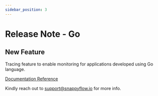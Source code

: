 ```yaml
---
sidebar_position: 3 
---
```

# Release Note - Go
## New Feature

Tracing feature to enable monitoring for applications developed using Go language.

[Documentation Reference](/docs/sidebar-sf-selfhosted-turbo/Tracing/go)

Kindly reach out to [support@snappyflow.io](mailto:support@snappyflow.io) for more info.



